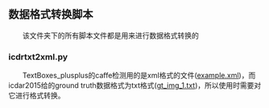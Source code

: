 ## 数据格式转换脚本

&#8195;&#8195;该文件夹下的所有脚本文件都是用来进行数据格式转换的

### icdrtxt2xml.py

&#8195;&#8195;TextBoxes_plusplus的caffe检测用的是xml格式的文件([example.xml](./examples/example.xml))，而icdar2015给的ground truth数据格式为txt格式([gt_img_1.txt](./examples/gt_img_1.txt))，所以使用时需要对它进行格式转换。
